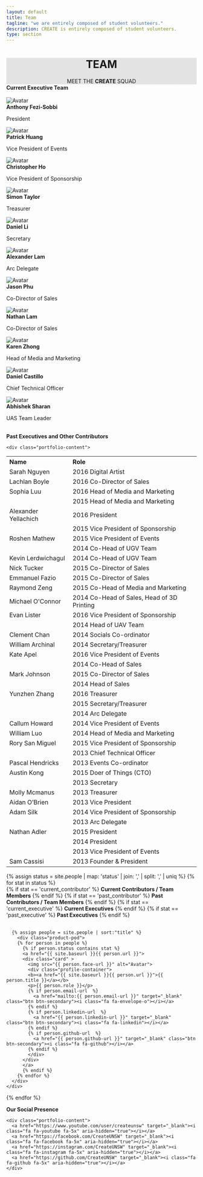 ```yaml
---
layout: default
title: Team
tagline: "we are entirely composed of student volunteers."
description: CREATE is entirely composed of student volunteers.
type: section
---
```


<style type="text/css">
.team-cover {
  background-image: linear-gradient( rgba(0, 0, 0, 0.1), rgba(0, 0, 0, 0.1) ), url(https://scontent-syd2-1.xx.fbcdn.net/v/t1.0-9/14568197_657783307730461_165885174753342049_n.jpg?oh=2883a74caaea7d244e993f4e02abea9f&oe=593C5AB3);
  background-attachment: fixed;
}
</style>

<div class="jumbotron general-cover team-cover" >
  <div class="wrapper">
    <center>
      <h1><b>TEAM</b></h1>
      <span>MEET THE <b>CREATE</b> SQUAD</span>
    </center>
  </div>
</div>



<!--- Delete this block once all contributer files are done ---->
<div class="wrapper">
  <div class="manual-post" id="current_exec">
    <div class="manual manual-title">
      <i class="fa fa-user fa-lg" aria-hidden="true"></i>
      <strong>Current Executive Team</strong>
    </div><br>
    <div class="card">
      <img src="/images/Main/exec_anthony_fezi-sobbi.jpeg" alt="Avatar">
      <div class="profile-container">
        <b>Anthony Fezi-Sobbi</b>
        <p>President</p>
        <a href="mailto:a.feizi-sobbi@createunsw.com.au" target="_blank" class="btn btn-secondary btn-sm "><i class="fa fa-envelope-o"></i></a>
      </div>
    </div>
    <div class="card">
      <img src="/images/Main/exec_patrick_huang.jpg" alt="Avatar">
      <div class="profile-container">
        <b>Patrick Huang</b>
        <p>Vice President of Events</p>
        <a href="mailto:events@createunsw.com.au" target="_blank" class="btn btn-secondary btn-sm "><i class="fa fa-envelope-o"></i></a>
      </div>
    </div>
    <div class="card">
      <img src="/images/Main/exec_chris_ho.jpg" alt="Avatar">
      <div class="profile-container">
        <b>Christopher Ho</b>
        <p>Vice President of Sponsorship</p>
        <a href="mailto:sponsorship@createunsw.com.au" target="_blank" class="btn btn-secondary btn-sm "><i class="fa fa-envelope-o"></i></a>
      </div>
    </div>
    <div class="card">
      <img src="/images/Main/exec_simon_taylor.jpg" alt="Avatar">
      <div class="profile-container">
        <b>Simon Taylor</b>
        <p>Treasurer</p>
        <a class="btn btn-secondary btn-sm "><i class="fa fa-envelope-o"></i></a>
      </div>
    </div>
    <div class="card">
      <img src="/images/Main/exec_daniel_li_2.jpg" alt="Avatar">
      <div class="profile-container">
        <b>Daniel Li</b>
        <p>Secretary</p>
        <a href="mailto:create@createunsw.com.au" target="_blank" class="btn btn-secondary btn-sm "><i class="fa fa-envelope-o"></i></a>
      </div>
    </div>
    <div class="card">
      <img src="/images/Main/exec_alexander_lam.jpg" alt="Avatar">
      <div class="profile-container">
        <b>Alexander Lam</b>
        <p>Arc Delegate</p>
        <a class="btn btn-secondary btn-sm "><i class="fa fa-envelope-o"></i></a>
      </div>
    </div>
    <div class="card">
      <img src="/images/Main/exec_Jason_phu.jpeg" alt="Avatar">
      <div class="profile-container">
        <b>Jason Phu</b>
        <p>Co-Director of Sales</p>
        <a href="mailto:sales@createunsw.com.au" target="_blank" class="btn btn-secondary btn-sm "><i class="fa fa-envelope-o"></i></a>
      </div>
    </div>
    <div class="card">
      <img src="/images/Main/exec_nathan_lam.jpg" alt="Avatar">
      <div class="profile-container">
        <b>Nathan Lam</b>
        <p>Co-Director of Sales</p>
        <a href="mailto:sales@createunsw.com.au" target="_blank" class="btn btn-secondary btn-sm "><i class="fa fa-envelope-o"></i></a>
      </div>
    </div>
    <div class="card">
      <img src="/images/Main/exec_karen_zhong.jpg" alt="Avatar">
      <div class="profile-container">
        <b>Karen Zhong</b>
        <p>Head of Media and Marketing</p>
        <a href="mailto:marketing@createunsw.com.au" target="_blank" class="btn btn-secondary btn-sm "><i class="fa fa-envelope-o"></i></a>
      </div>
    </div>
    <div class="card">
      <img src="/images/Main/exec_daniel_castillo.jpeg" alt="Avatar">
      <div class="profile-container">
        <b>Daniel Castillo</b>
        <p>Chief Technical Officer</p>
        <a class="btn btn-secondary btn-sm "><i class="fa fa-envelope-o"></i></a>
      </div>
    </div>
    <div class="card">
      <img src="/images/Main/exec_abhishek_sharan.jpg" alt="Avatar">
      <div class="profile-container">
        <b>Abhishek Sharan</b>
        <p>UAS Team Leader</p>
        <a class="btn btn-secondary btn-sm "><i class="fa fa-envelope-o"></i></a>
      </div>
    </div>
  </div>

  <br>

  <div class="manual-post" id="past_exec">
    <div class="manual manual-title">
      <i class="fa fa-user fa-lg" aria-hidden="true"></i>
      <strong>Past Executives and Other Contributors</strong>
    </div>

    <div class="portfolio-content">
  <table ><tr ><th  align='left'>Name</th><th  align='left'>Role</th></tr>
  <tr ><td  align='left'>Sarah Nguyen</td><td >2016 Digital Artist</td></tr>
  <tr ><td  align='left'>Lachlan Boyle</td><td >2016 Co-Director of Sales</td></tr>
  <tr ><td  align='left'>Sophia Luu</td><td >2016 Head of Media and Marketing</td></tr>
  <tr ><td >&nbsp;</td><td >2015 Head of Media and Marketing</td></tr>
  <tr ><td  align='left'>Alexander Yellachich</td><td >2016 President</td></tr>
  <tr ><td >&nbsp;</td><td >2015 Vice President of Sponsorship</td></tr>
  <tr ><td  align='left'>Roshen Mathew</td><td >2015 Vice President of Events</td></tr>
  <tr ><td >&nbsp;</td><td >2014 Co-Head of UGV Team</td></tr>
  <tr ><td  align='left'>Kevin Lerdwichagul</td><td >2014 Co-Head of UGV Team</td></tr>
  <tr ><td  align='left'>Nick Tucker</td><td >2015 Co-Director of Sales</td></tr>
  <tr ><td  align='left'>Emmanuel Fazio</td><td >2015 Co-Director of Sales</td></tr>
  <tr ><td  align='left'>Raymond Zeng</td><td >2015 Co-Head of Media and Marketing</td></tr>
  <tr ><td  align='left'>Michael O'Connor</td><td >2014 Co-Head of Sales, Head of 3D Printing</td></tr>
  <tr ><td  align='left'>Evan Lister</td><td >2016 Vice President of Sponsorship</td></tr>
  <tr ><td >&nbsp;</td><td >2014 Head of UAV Team</td></tr>
  <tr ><td  align='left'>Clement Chan</td><td >2014 Socials Co-ordinator</td></tr>
  <tr ><td  align='left'>William Archinal</td><td >2014 Secretary/Treasurer</td></tr>
  <tr ><td  align='left'>Kate Apel</td><td >2016 Vice President of Events</td></tr>
  <tr ><td >&nbsp;</td><td >2014 Co-Head of Sales</td></tr>
  <tr ><td >Mark Johnson</td><td >2015 Co-Director of Sales</td></tr>
  <tr ><td >&nbsp;</td><td >2014 Head of Sales</td></tr>
  <tr ><td  align='left'>Yunzhen Zhang</td><td >2016 Treasurer</td></tr>
  <tr ><td >&nbsp;</td><td >2015 Secretary/Treasurer</td></tr>
  <tr ><td >&nbsp;</td><td >2014 Arc Delegate</td></tr>
  <tr ><td  align='left'>Callum Howard</td><td >2014 Vice President of Events</td></tr>
  <tr ><td  align='left'>William Luo</td><td >2014 Head of Media and Marketing</td></tr>
  <tr ><td  align='left'>Rory San Miguel</td><td >2015 Vice President of Sponsorship</td></tr>
  <tr ><td >&nbsp;</td><td >2013 Chief Technical Officer</td></tr>
  <tr ><td  align='left'>Pascal Hendricks</td><td >2013 Events Co-ordinator</td></tr>
  <tr ><td  align='left'>Austin Kong</td><td >2015 Doer of Things (CTO)</td></tr>
  <tr ><td >&nbsp;</td><td >2013 Secretary</td></tr>
  <tr ><td  align='left'>Molly Mcmanus</td><td >2013 Treasurer</td></tr>
  <tr ><td  align='left'>Aidan O’Brien</td><td >2013 Vice President</td></tr>
  <tr ><td  align='left'>Adam Silk</td><td >2014 Vice President of Sponsorship</td></tr>
  <tr ><td >&nbsp;</td><td >2013 Arc Delegate</td></tr>
  <tr ><td  align='left'>Nathan Adler</td><td >2015 President</td></tr>
  <tr ><td >&nbsp;</td><td >2014 President</td></tr>
  <tr ><td >&nbsp;</td><td >2013 Vice President of Events</td></tr>
  <tr ><td  align='left'>Sam Cassisi</td><td >2013 Founder & President</td></tr>
  </table>
    </div>
  </div>
</div>





<div class="wrapper">
  {% assign status =  site.people | map: 'status' | join: ','  | split: ',' | uniq %}
    {% for stat in status %}
      <div class="postBody">
      <div class="manual-post">
        <div class="manual manual-title" id="{{ stat }}">
          <i class="fa fa-user fa-lg" aria-hidden="true"></i>
          {% if stat == 'current_contributor' %}
          <strong>Current Contributors / Team Members</strong>
          {% endif %}
          {% if stat == 'past_contributor' %}
          <strong>Past Contributors / Team Members</strong>
          {% endif %}
          {% if stat == 'current_executive' %}
          <strong>Current Executives</strong>
          {% endif %}
          {% if stat == 'past_executive' %}
          <strong>Past Executives</strong>
          {% endif %}
        </div>
      </div><br>

      {% assign people = site.people | sort:"title" %}
        <div class="product-pod">
        {% for person in people %}
          {% if person.status contains stat %}
          <a href="{{ site.baseurl }}{{ person.url }}">
          <div class="card" >
            <img src="{{ person.face-url }}" alt="Avatar">
            <div class="profile-container">
            <b><a href="{{ site.baseurl }}{{ person.url }}">{{ person.title }}</a></b>
            <p>{{ person.role }}</p>
            {% if person.email-url  %}
              <a href="mailto:{{ person.email-url }}" target="_blank" class="btn btn-secondary"><i class="fa fa-envelope-o"></i></a>
            {% endif %}
            {% if person.linkedin-url  %}
              <a href="{{ person.linkedin-url }}" target="_blank" class="btn btn-secondary"><i class="fa fa-linkedin"></i></a>
            {% endif %}
            {% if person.github-url  %}
              <a href="{{ person.github-url }}" target="_blank" class="btn btn-secondary"><i class="fa fa-github"></i></a>
            {% endif %}
            </div>
          </div>
          </a>
          {% endif %}
        {% endfor %}
      </div>
    </div>
  {% endfor %}
</div>

<div class="wrapper">
  <div class="manual-post">
    <div class="manual manual-title">
      <i class="fa fa-share-square-o fa-lg" aria-hidden="true"></i>
      <strong>Our Social Presence</strong>
    </div>

    <div class="portfolio-content">
      <a href="https://www.youtube.com/user/createunsw" target="_blank"><i class="fa fa-youtube fa-5x" aria-hidden="true"></i></a>
      <a href="https://facebook.com/CreateUNSW" target="_blank"><i class="fa fa-facebook fa-5x" aria-hidden="true"></i></a>
      <a href="https://instagram.com/CreateUNSW" target="_blank"><i class="fa fa-instagram fa-5x" aria-hidden="true"></i></a>
      <a href="https://github.com/CreateUNSW" target="_blank"><i class="fa fa-github fa-5x" aria-hidden="true"></i></a>
    </div>
  </div>
</div>
